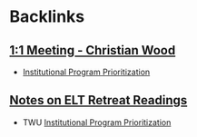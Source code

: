 
# Backlinks
## [1:1 Meeting - Christian Wood](<1:1 Meeting - Christian Wood.md>)
- [Institutional Program Prioritization](<Institutional Program Prioritization.md>)

## [Notes on ELT Retreat Readings](<Notes on ELT Retreat Readings.md>)
- TWU [Institutional Program Prioritization](<Institutional Program Prioritization.md>)

